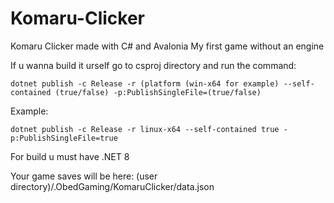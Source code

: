 # Komaru-Clicker
Komaru Clicker made with C# and Avalonia
My first game without an engine

If u wanna build it urself go to csproj directory and run the command:

`dotnet publish -c Release -r (platform (win-x64 for example) --self-contained (true/false) -p:PublishSingleFile=(true/false)`

Example:


`dotnet publish -c Release -r linux-x64 --self-contained true -p:PublishSingleFile=true`

For build u must have .NET 8

Your game saves will be here: (user directory)/.ObedGaming/KomaruClicker/data.json 
